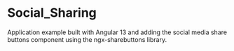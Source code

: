 # Social_Sharing
Application example built with Angular 13 and adding the social media share buttons component using the ngx-sharebuttons library.
